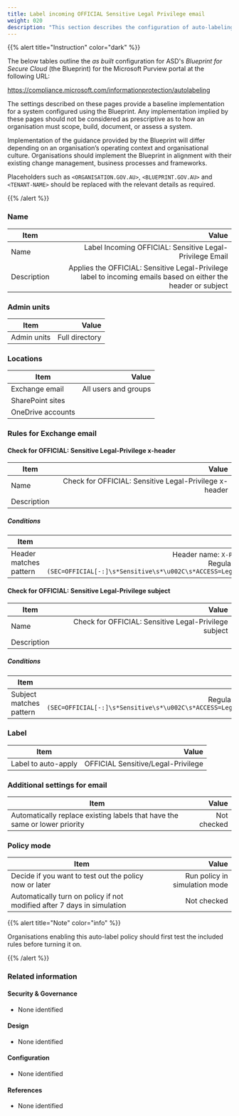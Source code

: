 ```yaml
---
title: Label incoming OFFICIAL Sensitive Legal Privilege email
weight: 020
description: "This section describes the configuration of auto-labeling within Microsoft Purview associated with systems built according to guidance in ASD's Blueprint for Secure Cloud."
---
```


{{% alert title="Instruction" color="dark" %}}
 
The below tables outline the *as built* configuration for ASD's *Blueprint for Secure Cloud* (the Blueprint) for the Microsoft Purview portal at the following URL: 
 
https://compliance.microsoft.com/informationprotection/autolabeling
 
The settings described on these pages provide a baseline implementation for a system configured using the Blueprint. Any implementation implied by these pages should not be considered as prescriptive as to how an organisation must scope, build, document, or assess a system.

Implementation of the guidance provided by the Blueprint will differ depending on an organisation’s operating context and organisational culture. Organisations should implement the Blueprint in alignment with their existing change management, business processes and frameworks.

Placeholders such as `<ORGANISATION.GOV.AU>`, `<BLUEPRINT.GOV.AU>` and `<TENANT-NAME>` should be replaced with the relevant details as required.
 
{{% /alert %}}

### Name

| Item        |                                                                                                          Value |
| ----------- | -------------------------------------------------------------------------------------------------------------: |
| Name        |                                                       Label Incoming OFFICIAL: Sensitive Legal-Privilege Email |
| Description | Applies the OFFICIAL: Sensitive Legal-Privilege label to incoming emails based on either the header or subject |

### Admin units

| Item        |          Value |
| ----------- | -------------: |
| Admin units | Full directory |

### Locations

| Item              |                Value |
| ----------------- | -------------------: |
| Exchange email    | All users and groups |
| SharePoint sites  |                      |
| OneDrive accounts |                      |

### Rules for Exchange email

#### Check for OFFICIAL: Sensitive Legal-Privilege x-header

| Item        |                                                  Value |
| ----------- | -----------------------------------------------------: |
| Name        | Check for OFFICIAL: Sensitive Legal-Privilege x-header |
| Description |                                                        |

##### Conditions

| Item                   |                                                                                                                                  Value |
| ---------------------- | -------------------------------------------------------------------------------------------------------------------------------------: |
| Header matches pattern | Header name: `X-Protective-Marking`<br>Regular expression: `(?im)(SEC=OFFICIAL[-:]\s*Sensitive\s*\u002C\s*ACCESS=Legal[\s-]Privilege)` |


#### Check for OFFICIAL: Sensitive Legal-Privilege subject

| Item        |                                                 Value |
| ----------- | ----------------------------------------------------: |
| Name        | Check for OFFICIAL: Sensitive Legal-Privilege subject |
| Description |                                                       |

##### Conditions

| Item                    |                                                                                           Value |
| ----------------------- | ----------------------------------------------------------------------------------------------: |
| Subject matches pattern | Regular expression: `(?im)(SEC=OFFICIAL[-:]\s*Sensitive\s*\u002C\s*ACCESS=Legal[\s-]Privilege)` |

### Label

| Item                |                              Value |
| ------------------- | ---------------------------------: |
| Label to auto-apply | OFFICIAL Sensitive/Legal-Privilege |

### Additional settings for email

| Item                                                                       |       Value |
| -------------------------------------------------------------------------- | ----------: |
| Automatically replace existing labels that have the same or lower priority | Not checked |

### Policy mode

| Item                                                                    |                         Value |
| ----------------------------------------------------------------------- | ----------------------------: |
| Decide if you want to test out the policy now or later                  | Run policy in simulation mode |
| Automatically turn on policy if not modified after 7 days in simulation |                   Not checked |

{{% alert title="Note" color="info" %}}

Organisations enabling this auto-label policy should first test the included rules before turning it on.

{{% /alert %}}

### Related information

#### Security & Governance

* None identified
  
#### Design

* None identified
  
#### Configuration

* None identified

#### References

* None identified